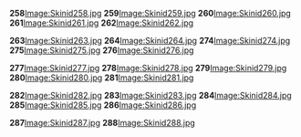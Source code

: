 **258**[Image:Skinid258.jpg](/Image:Skinid258.jpg.md "wikilink") **259**[Image:Skinid259.jpg](/Image:Skinid259.jpg.md "wikilink") **260**[Image:Skinid260.jpg](/Image:Skinid260.jpg.md "wikilink") **261**[Image:Skinid261.jpg](/Image:Skinid261.jpg.md "wikilink") **262**[Image:Skinid262.jpg](/Image:Skinid262.jpg.md "wikilink")

**263**[Image:Skinid263.jpg](/Image:Skinid263.jpg.md "wikilink") **264**[Image:Skinid264.jpg](/Image:Skinid264.jpg.md "wikilink") **274**[Image:Skinid274.jpg](/Image:Skinid274.jpg.md "wikilink") **275**[Image:Skinid275.jpg](/Image:Skinid275.jpg.md "wikilink") **276**[Image:Skinid276.jpg](/Image:Skinid276.jpg.md "wikilink")

**277**[Image:Skinid277.jpg](/Image:Skinid277.jpg.md "wikilink") **278**[Image:Skinid278.jpg](/Image:Skinid278.jpg.md "wikilink") **279**[Image:Skinid279.jpg](/Image:Skinid279.jpg.md "wikilink") **280**[Image:Skinid280.jpg](/Image:Skinid280.jpg.md "wikilink") **281**[Image:Skinid281.jpg](/Image:Skinid281.jpg.md "wikilink")

**282**[Image:Skinid282.jpg](/Image:Skinid282.jpg.md "wikilink") **283**[Image:Skinid283.jpg](/Image:Skinid283.jpg.md "wikilink") **284**[Image:Skinid284.jpg](/Image:Skinid284.jpg.md "wikilink") **285**[Image:Skinid285.jpg](/Image:Skinid285.jpg.md "wikilink") **286**[Image:Skinid286.jpg](/Image:Skinid286.jpg.md "wikilink")

**287**[Image:Skinid287.jpg](/Image:Skinid287.jpg.md "wikilink") **288**[Image:Skinid288.jpg](/Image:Skinid288.jpg.md "wikilink")
